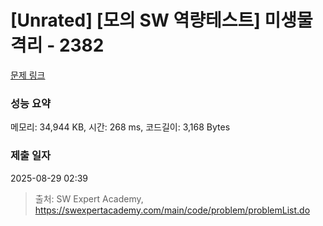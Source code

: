 # [Unrated] [모의 SW 역량테스트] 미생물 격리 - 2382 

[문제 링크](https://swexpertacademy.com/main/code/problem/problemDetail.do?contestProbId=AV597vbqAH0DFAVl) 

### 성능 요약

메모리: 34,944 KB, 시간: 268 ms, 코드길이: 3,168 Bytes

### 제출 일자

2025-08-29 02:39



> 출처: SW Expert Academy, https://swexpertacademy.com/main/code/problem/problemList.do